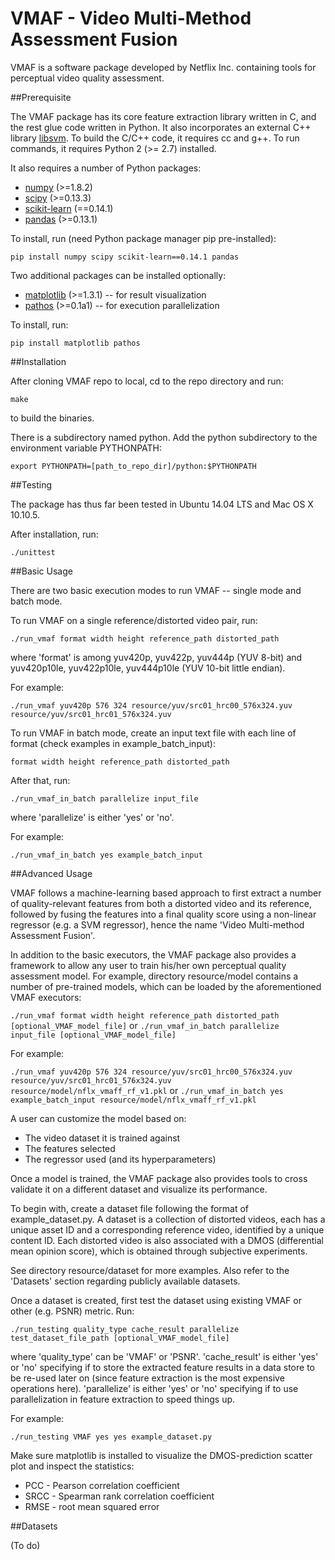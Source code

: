 VMAF - Video Multi-Method Assessment Fusion
===================

VMAF is a software package developed by Netflix Inc. containing tools for perceptual video quality assessment.

##Prerequisite

The VMAF package has its core feature extraction library written in C, and the rest glue code written in Python. It also incorporates an external C++ library [libsvm](https://www.csie.ntu.edu.tw/~cjlin/libsvm/). To build the C/C++ code, it requires cc and g++. To run commands, it requires Python 2 (>= 2.7) installed.

It also requires a number of Python packages:

  - [numpy](http://www.numpy.org/) (>=1.8.2)
  - [scipy](http://www.scipy.org/) (>=0.13.3)
  - [scikit-learn](http://scikit-learn.org/stable/) (==0.14.1)
  - [pandas](http://pandas.pydata.org/) (>=0.13.1)
  
To install, run (need Python package manager pip pre-installed):

`pip install numpy scipy scikit-learn==0.14.1 pandas`

Two additional packages can be installed optionally:

  - [matplotlib](http://matplotlib.org/1.3.1/index.html) (>=1.3.1) -- for result visualization
  - [pathos](https://pypi.python.org/pypi/pathos) (>=0.1a1) -- for execution parallelization

To install, run:

`pip install matplotlib pathos`

##Installation

After cloning VMAF repo to local, cd to the repo directory and run:

`make`

to build the binaries.

There is a subdirectory named python. Add the python subdirectory to the environment variable PYTHONPATH:

`export PYTHONPATH=[path_to_repo_dir]/python:$PYTHONPATH`

##Testing

The package has thus far been tested in Ubuntu 14.04 LTS and Mac OS X 10.10.5.

After installation, run:

`./unittest`

##Basic Usage

There are two basic execution modes to run VMAF -- single mode and batch mode.

To run VMAF on a single reference/distorted video pair, run:

`./run_vmaf format width height reference_path distorted_path`

where 'format' is among yuv420p, yuv422p, yuv444p (YUV 8-bit) and yuv420p10le, yuv422p10le, yuv444p10le (YUV 10-bit little endian).

For example:

`./run_vmaf yuv420p 576 324 resource/yuv/src01_hrc00_576x324.yuv resource/yuv/src01_hrc01_576x324.yuv`

To run VMAF in batch mode, create an input text file with each line of format (check examples in example_batch_input):

`format width height reference_path distorted_path`

After that, run:

`./run_vmaf_in_batch parallelize input_file`

where 'parallelize' is either 'yes' or 'no'. 

For example:

`./run_vmaf_in_batch yes example_batch_input`

##Advanced Usage

VMAF follows a machine-learning based approach to first extract a number of quality-relevant features from both a distorted video and its reference, followed by fusing the features into a final quality score using a non-linear regressor (e.g. a SVM regressor), hence the name 'Video Multi-method Assessment Fusion'.

In addition to the basic executors, the VMAF package also provides a framework to allow any user to train his/her own perceptual quality assessment model. For example, directory resource/model contains a number of pre-trained models, which can be loaded by the aforementioned VMAF executors:

`./run_vmaf format width height reference_path distorted_path [optional_VMAF_model_file]`
or
`./run_vmaf_in_batch parallelize input_file [optional_VMAF_model_file]`

For example:

`./run_vmaf yuv420p 576 324 resource/yuv/src01_hrc00_576x324.yuv resource/yuv/src01_hrc01_576x324.yuv resource/model/nflx_vmaff_rf_v1.pkl`
or 
`./run_vmaf_in_batch yes example_batch_input resource/model/nflx_vmaff_rf_v1.pkl`

A user can customize the model based on:

  - The video dataset it is trained against
  - The features selected
  - The regressor used (and its hyperparameters)
  
Once a model is trained, the VMAF package also provides tools to cross validate it on a different dataset and visualize its performance.

To begin with, create a dataset file following the format of example_dataset.py. A dataset is a collection of distorted videos, each has a unique asset ID and a corresponding reference video, identified by a unique content ID. Each distorted video is also associated with a DMOS (differential mean opinion score), which is obtained through subjective experiments.

See directory resource/dataset for more examples. Also refer to the 'Datasets' section regarding publicly available datasets.

Once a dataset is created, first test the dataset using existing VMAF or other (e.g. PSNR) metric. Run:

`./run_testing quality_type cache_result parallelize test_dataset_file_path [optional_VMAF_model_file]`

where 'quality_type' can be 'VMAF' or 'PSNR'. 'cache_result' is either 'yes' or 'no' specifying if to store the extracted feature results in a data store to be re-used later on (since feature extraction is the most expensive operations here). 'parallelize' is either 'yes' or 'no' specifying if to use parallelization in feature extraction to speed things up.

For example:

`./run_testing VMAF yes yes example_dataset.py`

Make sure matplotlib is installed to visualize the DMOS-prediction scatter plot and inspect the statistics: 
  - PCC - Pearson correlation coefficient
  - SRCC - Spearman rank correlation coefficient
  - RMSE - root mean squared error



##Datasets

(To do)
